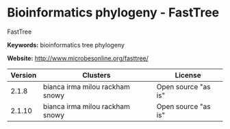 # Bioinformatics phylogeny - FastTree

FastTree

**Keywords:** bioinformatics tree phylogeny

**Website:** <http://www.microbesonline.org/fasttree/>

| Version | Clusters | License |
| ------- | -------- | ------- |
| 2.1.8 | bianca irma milou rackham snowy | Open source "as is" |
| 2.1.10 | bianca irma milou rackham snowy | Open source "as is" |
